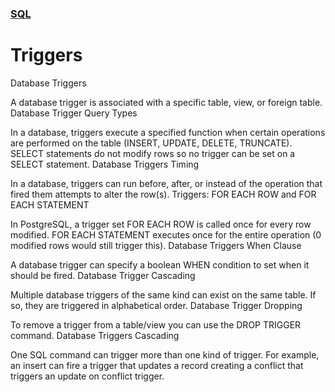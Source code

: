 ### [SQL](../README.md)
# Triggers

Database Triggers

A database trigger is associated with a specific table, view, or foreign table.
Database Trigger Query Types

In a database, triggers execute a specified function when certain operations are performed on the table (INSERT, UPDATE, DELETE, TRUNCATE). SELECT statements do not modify rows so no trigger can be set on a SELECT statement.
Database Triggers Timing

In a database, triggers can run before, after, or instead of the operation that fired them attempts to alter the row(s).
Triggers: FOR EACH ROW and FOR EACH STATEMENT

In PostgreSQL, a trigger set FOR EACH ROW is called once for every row modified. FOR EACH STATEMENT executes once for the entire operation (0 modified rows would still trigger this).
Database Triggers When Clause

A database trigger can specify a boolean WHEN condition to set when it should be fired.
Database Trigger Cascading

Multiple database triggers of the same kind can exist on the same table. If so, they are triggered in alphabetical order.
Database Trigger Dropping

To remove a trigger from a table/view you can use the DROP TRIGGER command.
Database Triggers Cascading

One SQL command can trigger more than one kind of trigger. For example, an insert can fire a trigger that updates a record creating a conflict that triggers an update on conflict trigger.
